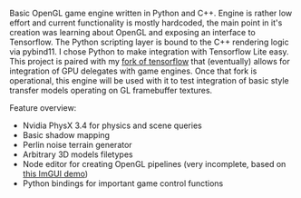 Basic OpenGL game engine written in Python and C++.  Engine is rather low effort and current functionality is mostly hardcoded, the main point in it's creation was learning about OpenGL and exposing an interface to Tensorflow.  The Python scripting layer is bound to the C++ rendering logic via pybind11.  I chose Python to make integration with Tensorflow Lite easy.  This project is paired with my [fork of tensorflow](https://github.com/WHSnyder/tensorflow) that (eventually) allows for integration of GPU delegates with game engines.  Once that fork is operational, this engine will be used with it to test integration of basic style transfer models operating on GL framebuffer textures.

Feature overview:

- Nvidia PhysX 3.4 for physics and scene queries
- Basic shadow mapping
- Perlin noise terrain generator
- Arbitrary 3D models filetypes
- Node editor for creating OpenGL pipelines (very incomplete, based on [this ImGUI demo](https://github.com/thedmd/imgui-node-editor))
- Python bindings for important game control functions
